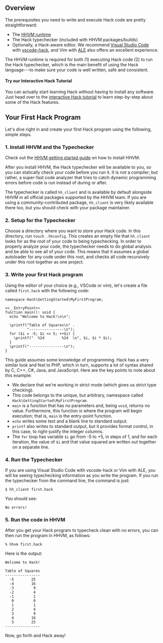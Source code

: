 ## Overview

The prerequisites you need to write and execute Hack code are pretty straightforward:

* The [HHVM runtime](../../hhvm/getting-started/getting-started.md)
* The Hack typechecker (included with HHVM packages/builds)
* Optionally, a Hack-aware editor. We recommend [Visual Studio Code] with
  [vscode-hack], and Vim with [ALE] also offers an excellent experience.

The HHVM runtime is required for both (1) executing Hack code (2) to run the Hack typechecker, which 
is the main benefit of using the Hack language---to make sure your code is well written, safe and consistent.

#### Try our Interactive Hack Tutorial

You can actually start learning Hack without having to install any software. Just head over to 
the [interactive Hack tutorial](http://hacklang.org/tutorial.html) to learn step-by-step about 
some of the Hack features.

## Your First Hack Program

Let's dive right in and create your first Hack program using the following, simple steps.

### 1. Install HHVM and the Typechecker

Check out the [HHVM getting started guide](../../hhvm/getting-started/getting-started.md) on how 
to install HHVM. 

After you install HHVM, the Hack typechecker will be available to you, so you can statically check 
your code before you run it. It is *not* a compiler; but rather, a super-fast code analyzer that tries 
to catch dynamic programming errors before code is run instead of during or after.

The typechecker is called `hh_client` and is available by default alongside HHVM in all official 
packages supported by the HHVM team. If you are using a community-contributed package, `hh_client` 
is very likely available there too, but you should check with your package maintainer.

### 2. Setup for the Typechecker

Choose a directory where you want to store your Hack code. In this directory, run `touch .hhconfig`. This 
creates an empty file that `hh_client` looks for as the *root* of your code to being typechecking. In 
order to properly analyze your code, the typechecker needs to do global analysis and be able to see 
all of your code. This means that it assumes a global autoloader for any code under this root, and 
checks all code recursively under this root together as one project.

### 3. Write your first Hack program

Using the editor of your choice (e.g., VSCode or vim), let's create a file called `first.hack` with the following code:

```Hack
namespace Hack\GettingStarted\MyFirstProgram;

<<__EntryPoint>>
function main(): void {
  echo "Welcome to Hack!\n\n";

  \printf("Table of Squares\n" .
          "----------------\n");
  for ($i = -5; $i <= 5; ++$i) {
    \printf("  %2d        %2d  \n", $i, $i * $i);
  }
  \printf("----------------\n");
}

```

This guide assumes some knowledge of programming. Hack has a very similar look and feel to PHP, which in 
turn, supports a lot of syntax shared by C, C++, C#, Java, and JavaScript. Here are the key points to note about this example:

* We declare that we're working in strict mode (which gives us strict type checking).
* This code belongs to the unique, but arbitrary, namespace called `Hack\GettingStarted\MyFirstProgram`.
* `main` is a function that has no parameters and, being `void`, returns no value. Furthermore, this function
is where the program will begin execution; that is, `main` is the entry-point function.
* `echo` writes some text and a blank line to standard output.
* `printf` also writes to standard output, but it provides format control, in this case, to right-justify the integer columns.
* The `for` loop has variable `$i` go from -5 to +5, in steps of 1, and for each iteration, the value
of `$i` and that value squared are written out together on a separate line.

### 4. Run the Typechecker

If you are using Visual Studio Code with vscode-hack or Vim with ALE, you will be seeing typechecking information as you write the program. If you run the typechecker from the command line, the command is just:

```
$ hh_client first.hack
```

You should see:

```
No errors!
```

### 5. Run the code in HHVM

After you get your Hack program to typecheck clean with no errors, you can then run the 
program in HHVM, as follows:

```
% hhvm first.hack
```

Here is the output:

```
Welcome to Hack!

Table of Squares
----------------
  -5        25
  -4        16
  -3         9
  -2         4
  -1         1
   0         0
   1         1
   2         4
   3         9
   4        16
   5        25
----------------

```

Now, go forth and Hack away!

[Visual Studio Code]: https://code.visualstudio.com
[vscode-hack]: https://marketplace.visualstudio.com/items?itemName=pranayagarwal.vscode-hack
[ALE]: https://github.com/w0rp/ale
